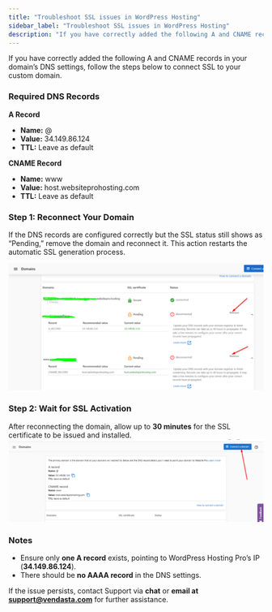 ```yaml
---
title: "Troubleshoot SSL issues in WordPress Hosting"
sidebar_label: "Troubleshoot SSL issues in WordPress Hosting"
description: "If you have correctly added the following A and CNAME records in your domain’s DNS settings, follow the steps below to connect SSL to your custom domain. \n Req"
---
```


If you have correctly added the following A and CNAME records in your domain’s DNS settings, follow the steps below to connect SSL to your custom domain.

### Required DNS Records

**A Record**

*   **Name:** @
*   **Value:** 34.149.86.124
*   **TTL:** Leave as default

**CNAME Record**

*   **Name:** www
*   **Value:** host.websiteprohosting.com
*   **TTL:** Leave as default

### Step 1: Reconnect Your Domain

If the DNS records are configured correctly but the SSL status still shows as “Pending,” remove the domain and reconnect it. This action restarts the automatic SSL generation process.

  
![Screenshot 2025-06-03 at 9.18.05 AM.png](./img/29594088000151-6fc62054c8.png)

### Step 2: Wait for SSL Activation

After reconnecting the domain, allow up to **30 minutes** for the SSL certificate to be issued and installed.**![](./img/29594088000151-f9a331107c.png)**

### Notes

*   Ensure only **one A record** exists, pointing to WordPress Hosting Pro’s IP (**34.149.86.124**).
*   There should be **no AAAA record** in the DNS settings.

If the issue persists, contact Support via **chat** or **email at support@vendasta.com** for further assistance.